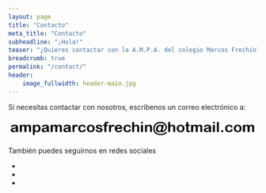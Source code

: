 ```yaml
---
layout: page
title: "Contacto"
meta_title: "Contacto"
subheadline: "¡Hola!"
teaser: "¿Quieres contactar con la A.M.P.A. del colegio Marcos Frechín?."
breadcrumb: true
permalink: "/contact/"
header:
    image_fullwidth: header-main.jpg
---
```

Si necesitas contactar con nosotros, escríbenos un correo electrónico a:

[![Nuestra dirección de email](/images/email.png "Nuestra dirección de email")](mailto:ampamarcosfrechin@hotmail.com)

También puedes seguirnos en redes sociales

<ul class="inline-list social-icons">
    <li>
        <a href="https://twitter.com/AmpaFrechin" target="_blank" class="icon-twitter" title="Síguenos en twitter"></a>
    </li>
    <li>
        <a href="https://www.facebook.com/groups/783800778925039" target="_blank" class="icon-facebook" title="Participa en nuestro grupo de facebook"></a>
    </li>
    <li>
        <a href="https://www.instagram.com/ampafrechin/" target="_blank" class="icon-instagram" title="Síguenos en instagram"></a>
    </li>
</ul>
